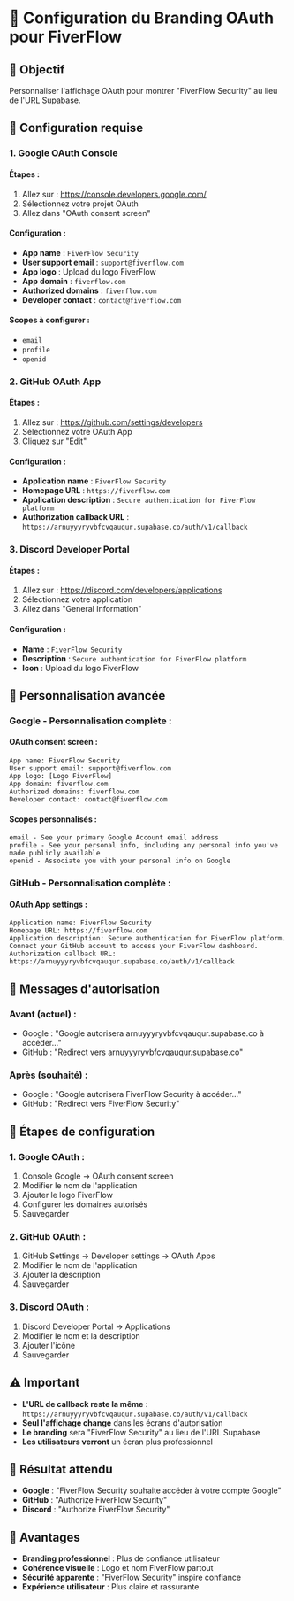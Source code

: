 # 🎨 Configuration du Branding OAuth pour FiverFlow

## 🎯 Objectif
Personnaliser l'affichage OAuth pour montrer "FiverFlow Security" au lieu de l'URL Supabase.

## 🔧 Configuration requise

### 1. **Google OAuth Console**

#### **Étapes :**
1. Allez sur : https://console.developers.google.com/
2. Sélectionnez votre projet OAuth
3. Allez dans "OAuth consent screen"

#### **Configuration :**
- **App name** : `FiverFlow Security`
- **User support email** : `support@fiverflow.com`
- **App logo** : Upload du logo FiverFlow
- **App domain** : `fiverflow.com`
- **Authorized domains** : `fiverflow.com`
- **Developer contact** : `contact@fiverflow.com`

#### **Scopes à configurer :**
- `email`
- `profile`
- `openid`

### 2. **GitHub OAuth App**

#### **Étapes :**
1. Allez sur : https://github.com/settings/developers
2. Sélectionnez votre OAuth App
3. Cliquez sur "Edit"

#### **Configuration :**
- **Application name** : `FiverFlow Security`
- **Homepage URL** : `https://fiverflow.com`
- **Application description** : `Secure authentication for FiverFlow platform`
- **Authorization callback URL** : `https://arnuyyyryvbfcvqauqur.supabase.co/auth/v1/callback`

### 3. **Discord Developer Portal**

#### **Étapes :**
1. Allez sur : https://discord.com/developers/applications
2. Sélectionnez votre application
3. Allez dans "General Information"

#### **Configuration :**
- **Name** : `FiverFlow Security`
- **Description** : `Secure authentication for FiverFlow platform`
- **Icon** : Upload du logo FiverFlow

## 🎨 Personnalisation avancée

### **Google - Personnalisation complète :**

#### **OAuth consent screen :**
```
App name: FiverFlow Security
User support email: support@fiverflow.com
App logo: [Logo FiverFlow]
App domain: fiverflow.com
Authorized domains: fiverflow.com
Developer contact: contact@fiverflow.com
```

#### **Scopes personnalisés :**
```
email - See your primary Google Account email address
profile - See your personal info, including any personal info you've made publicly available
openid - Associate you with your personal info on Google
```

### **GitHub - Personnalisation complète :**

#### **OAuth App settings :**
```
Application name: FiverFlow Security
Homepage URL: https://fiverflow.com
Application description: Secure authentication for FiverFlow platform. Connect your GitHub account to access your FiverFlow dashboard.
Authorization callback URL: https://arnuyyyryvbfcvqauqur.supabase.co/auth/v1/callback
```

## 🔄 Messages d'autorisation

### **Avant (actuel) :**
- Google : "Google autorisera arnuyyyryvbfcvqauqur.supabase.co à accéder..."
- GitHub : "Redirect vers arnuyyyryvbfcvqauqur.supabase.co"

### **Après (souhaité) :**
- Google : "Google autorisera FiverFlow Security à accéder..."
- GitHub : "Redirect vers FiverFlow Security"

## 📝 Étapes de configuration

### **1. Google OAuth :**
1. Console Google → OAuth consent screen
2. Modifier le nom de l'application
3. Ajouter le logo FiverFlow
4. Configurer les domaines autorisés
5. Sauvegarder

### **2. GitHub OAuth :**
1. GitHub Settings → Developer settings → OAuth Apps
2. Modifier le nom de l'application
3. Ajouter la description
4. Sauvegarder

### **3. Discord OAuth :**
1. Discord Developer Portal → Applications
2. Modifier le nom et la description
3. Ajouter l'icône
4. Sauvegarder

## ⚠️ Important

- **L'URL de callback reste la même** : `https://arnuyyyryvbfcvqauqur.supabase.co/auth/v1/callback`
- **Seul l'affichage change** dans les écrans d'autorisation
- **Le branding** sera "FiverFlow Security" au lieu de l'URL Supabase
- **Les utilisateurs verront** un écran plus professionnel

## 🎯 Résultat attendu

- **Google** : "FiverFlow Security souhaite accéder à votre compte Google"
- **GitHub** : "Authorize FiverFlow Security"
- **Discord** : "Authorize FiverFlow Security"

## 🚀 Avantages

- **Branding professionnel** : Plus de confiance utilisateur
- **Cohérence visuelle** : Logo et nom FiverFlow partout
- **Sécurité apparente** : "FiverFlow Security" inspire confiance
- **Expérience utilisateur** : Plus claire et rassurante
